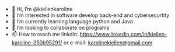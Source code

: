 - 👋 Hi, I’m @kiellenkaroline
- 👀 I’m interested in software develop back-end and cybersecurtity
- 🌱 I’m currently learning language python and Java
- 💞️ I’m looking to collaborate on programs
- 📫 How to reach me linkdln: https://www.linkedin.com/in/kiellen-karoline-350b95291/ or e-mail: karolinekiellen@gmail.com

<!---
kiellenkaroline/kiellenkaroline is a ✨ special ✨ repository because its `README.md` (this file) appears on your GitHub profile.
You can click the Preview link to take a look at your changes.
--->
